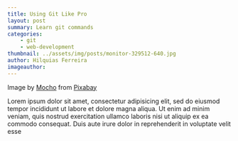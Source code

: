 ```yaml
---
title: Using Git Like Pro
layout: post
summary: Learn git commands
categories: 
    - git
    - web-development
thumbnail: ../assets/img/posts/monitor-329512-640.jpg
author: Hilquias Ferreira
imageauthor: 
---
```


Image by <a href="https://pixabay.com/users/Mocho-156870/?utm_source=link-attribution&amp;utm_medium=referral&amp;utm_campaign=image&amp;utm_content=329512">Mocho</a> from <a href="https://pixabay.com/?utm_source=link-attribution&amp;utm_medium=referral&amp;utm_campaign=image&amp;utm_content=329512">Pixabay</a>

Lorem ipsum dolor sit amet, consectetur adipisicing elit, sed do eiusmod tempor incididunt ut labore et dolore magna aliqua. Ut enim ad minim veniam, quis nostrud exercitation ullamco laboris nisi ut aliquip ex ea commodo consequat. Duis aute irure dolor in reprehenderit in voluptate velit esse
